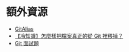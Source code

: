 # 額外資源

* [GitAlias](https://github.com/GitAlias/gitalias)
* [【冷知識】怎麼樣把檔案真正的從 Git 裡移掉？](https://gitbook.tw/chapters/faq/remove-files-from-git)
* [Git 面試題](https://gitbook.tw/interview)
